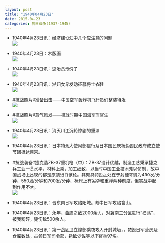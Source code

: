 ```yaml
---
layout: post
title: "1940年04月23日"
date: 2015-04-23
categories: 抗日战争(1937-1945)
---
```


<meta name="referrer" content="no-referrer" />

- 1940年4月23日讯：经济建设汇中几个应注意的问题 <br/><img src="https://ww3.sinaimg.cn/large/aca367d8jw1ergqp70g4kj211w0i6qa7.jpg" />

- 1940年4月23日：木版画 <br/><img src="https://ww1.sinaimg.cn/large/aca367d8jw1erftrh9b1xj20bi0drdh8.jpg" />

- 1940年4月23日讯：惩治贪污份子 <br/><img src="https://ww2.sinaimg.cn/large/aca367d8jw1erfs0ek4kij209h0e3t9p.jpg" />

- 1940年4月23日讯：湘妇女界发动征募将士衣鞋 <br/><img src="https://ww4.sinaimg.cn/large/aca367d8jw1erfl381zswj20dg079aav.jpg" />

- #抗战照片#准备出击——中国空军轰炸机飞行员们整装待发 <br/><img src="https://ww2.sinaimg.cn/large/aca367d8jw1erfihb3kygj20m70hq76g.jpg" />

- #抗战照片#意气风发——抗战时期中国海军军官生 <br/><img src="https://ww1.sinaimg.cn/large/aca367d8jw1erfgrgj11hj20hs0dxwfi.jpg" />

- 1940年4月23日讯：消灭川江沉轮惨剧的重演 <br/><img src="https://ww2.sinaimg.cn/large/aca367d8jw1erfe57snh5j21200hjwky.jpg" />

- 1940年4月23日讯：日本特派大使阿部信行及日本国民庆祝伪国民政府成立使节团抵达南京。 

- #抗战装备#捷克造ZB-37重机枪（中）：ZB-37设计优越，制造工艺秉承捷克兵工业一贯水平，材料上乘，加工细致，以当时中国工业技术难以仿制，故中国战场上出现的都是原装进口该枪。其颇具特色之处在于射速可调为450发/分钟、550发/分钟和700发/分钟，标尺上有尖弹和重弹两种刻度，但实战中起到作用不大。 <br/><img src="https://ww1.sinaimg.cn/large/aca367d8jw1erf9tdwbyyj20as15ngrk.jpg" />

- 1940年4月23日讯：晋东南日军攻陷阳城。皖中日军攻陷含山。 

- 1940年4月23日讯：永年、曲周之敌2000余人，对冀南三分区进行“扫荡”，被我粉碎，毙伤敌500余人。 

- 1940年4月23日讯：第一战区卫立煌部乘夜攻入开封城垣，，焚毁日军营房及仓库数处，占领日军司令部，毙敌少佐等以下官兵97名。 

